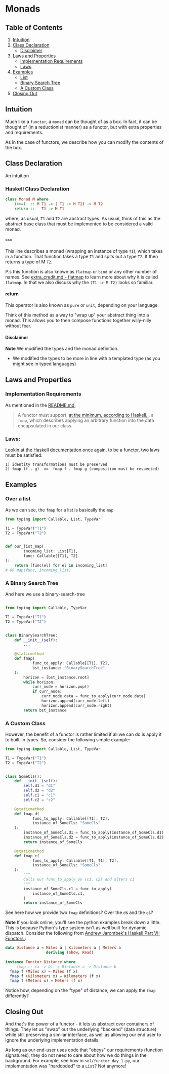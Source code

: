 # Monads

## Table of Contents

1) [Intuition](#intuition)
2) [Class Declaration](#class-declaration)
    - [Disclaimer](#disclaimer)
3) [Laws and Properties](#laws-and-properties)
    - [Implementation Requirements](#implementation-requirements)
    - [Laws](#laws-)
4) [Examples](#examples)
    - [List](#over-a-list)
    - [Binary Search Tree](#a-binary-search-tree)
    - [A Custom Class](#a-custom-class)
5) [Closing Out](#closing-out)

## Intuition

Much like a `functor`, a `monad` can be thought of as a box. In fact, it can be thought of (in a reductionist manner) as
a functor, but with extra properties and requirements.

As in the case of functors, we describe how you can modify the contents of the box.

## Class Declaration

An intuition

### Haskell Class Declaration

```haskell
class Monad M where
    (>>=)  :: M T1 -> ( T1 -> M T2) -> M T2
    return ::   T1 -> M T1
```

where, as usual, `T1` and `T2` are abstract types. As usual, think of this as the abstract
base class that must be implemented to be considered a valid monad.

#### `>>=`

This line describes a monad (wrapping an instance of type `T1`), which takes in a function. That function takes a
type `T1` and
spits out a type `T2`. It then returns a type of M `T2`.

P.s this function is also known as `flatmap` or `bind` or any other number of names.
See [extra_credit.md - flatmap](extra_credit.md#flatmap) to
learn more about why it is called `flatmap`. In that we also discuss why the `(T1 -> M T2)` looks so familiar.

#### return

This operator is also known as `pure` or `unit`, depending on your language.

Think of this method as a way to "wrap up" your abstract thing into a monad. This allows you to then compose functions together willy-nilly without fear.

#### Disclaimer

**Note** We modified the types and the monad definition.

- We modified the types to be more in line with a templated type (as you might see in typed languages)

## Laws and Properties

### Implementation Requirements

As mentioned in the [README.md](README.md),

> A functor must support, [at the minimum, according to Haskell, ](https://wiki.haskell.org/Functor#Syntax), a `fmap`,
> which describes applying an arbitrary function into the data encapsulated in our class.

### Laws:

[Lookin at the Haskell documentation once again](https://wiki.haskell.org/Functor#Functor_Laws), to be a functor, two
laws must be satisfied:

```
1) identity transformations must be preserved
2) fmap (f . g)  ==  fmap f . fmap g (composition must be respected)
```

## Examples

### Over a list

As we can see, the  `fmap` for a list is basically the `map`

```python
from typing import Callable, List, TypeVar

T1 = TypeVar("T1")
T2 = TypeVar("T2")


def our_list_map(
        incoming_list: List[T1],
        func: Callable[[T1], T2]
):
    return [func(el) for el in incoming_list]
# OR map(func, incoming_list)
```

### A Binary Search Tree

And here we use a binary-search-tree

```python

from typing import Callable, TypeVar

T1 = TypeVar("T1")
T2 = TypeVar("T2")


class BinarySearchTree:
    def __init__(self):
        ...

    @staticmethod
    def fmap(
            func_to_apply: Callable[[T1], T2],
            bst_instance: "BinarySearchTree"
    ):
        horizon = [bst_instance.root]
        while horizon:
            curr_node = horizon.pop()
            if curr_node:
                curr_node.data = func_to_apply(curr_node.data)
                horizon.append(curr_node.left)
                horizon.append(curr_node.right)
        return bst_instance
```

### A Custom Class

However, the benefit of a functor is rather limited if all we can do is apply it
to built-in types. So, consider the following simple example:

```python
from typing import Callable, List, TypeVar

T1 = TypeVar("T1")
T2 = TypeVar("T2")


class SomeCls():
    def __init__(self):
        self.d1 = "d1"
        self.d2 = "d2"
        self.c1 = "c1"
        self.c2 = "c2"

    @staticmethod
    def fmap_d(
            func_to_apply: Callable[[T1], T2],
            instance_of_SomeCls: "SomeCls"
    ):
        instance_of_SomeCls.d1 = func_to_apply(instance_of_SomeCls.d1)
        instance_of_SomeCls.d2 = func_to_apply(instance_of_SomeCls.d2)
        return instance_of_SomeCls

    @staticmethod
    def fmap_c(
            func_to_apply: Callable[[T1, T1], T2],
            instance_of_SomeCls: "SomeCls"
    ):
        """
        Calls our func_to_apply on (c1, c2) and alters c1
        """
        instance_of_SomeCls.c1 = func_to_apply(
            instance_of_SomeCls.c1,
        )
        return instance_of_SomeCls
```

See here how we provide two `fmap` definitions? Over the `d`s and the `c`s?

**Note** If you look online, you'll see the python examples break down a little. This is because
Python's type system isn't as well built for dynamic dispatch. Consider the following
from [Andrew Jarombek's Haskell Part VI: Functors
](https://jarombek.com/blog/may-28-2019-haskell-pt6):

```haskell
data Distance a = Miles a | Kilometers a | Meters a
                  deriving (Show, Read)
                  
instance Functor Distance where
  -- fmap :: (a -> b) -> Distance a -> Distance b
  fmap f (Miles x) = Miles (f x)
  fmap f (Kilometers x) = Kilometers (f x)
  fmap f (Meters x) = Meters (f x)
```

Notice how, depending on the "type" of distance, we can apply the `fmap` differently?

## Closing Out

And that's the power of a functor - it lets us abstract over containers of things. They let us "swap" out the
underlying "backend" (data structure) while still preserving a similar interface, as well as allowing our end user to
ignore the underlying implementation details.

As long as our end-user uses code that "obeys"
our requirements (function signatures), they do not need to care about how we do things in the background. For example,
see how in `sol/functor_day_1.py`, our implementation was "hardcoded" to a `List`? Not anymore!
